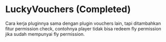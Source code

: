 # LuckyVouchers (Completed)
Cara kerja pluginnya sama dengan plugin vouchers lain, tapi ditambahkan fitur permission check, contohnya player tidak bisa redeem fly permission jika sudah mempunyai fly permission.
